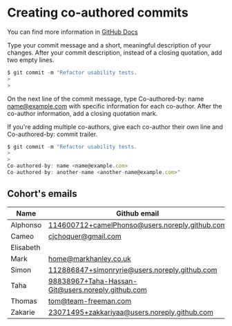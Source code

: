 # Creating co-authored commits

You can find more information in [GitHub Docs](https://docs.github.com/en/github/committing-changes-to-your-project/creating-and-editing-commits/creating-a-commit-with-multiple-authors)

Type your commit message and a short, meaningful description of your changes. After your commit description, instead of a closing quotation, add two empty lines.

```javascript
$ git commit -m "Refactor usability tests.
>
>
```

On the next line of the commit message, type Co-authored-by: name <name@example.com> with specific information for each co-author. After the co-author information, add a closing quotation mark.

If you're adding multiple co-authors, give each co-author their own line and Co-authored-by: commit trailer.

```javascript
$ git commit -m "Refactor usability tests.
>
>
Co-authored-by: name <name@example.com>
Co-authored-by: another-name <another-name@example.com>"
```

## Cohort's emails

| Name | Github email |
| ---- | ------------ |
| Alphonso     |  114600712+camelPhonso@users.noreply.github.com            |
| Cameo     | cjchoquer@gmail.com|
| Elisabeth     |              |
| Mark     |home@markhanley.co.uk|
| Simon     |112886847+simonryrie@users.noreply.github.com|
| Taha     | 98838967+Taha-Hassan-Git@users.noreply.github.com |
| Thomas     |tom@team-freeman.com|
| Zakarie     |23071495+zakkariyaa@users.noreply.github.com|
